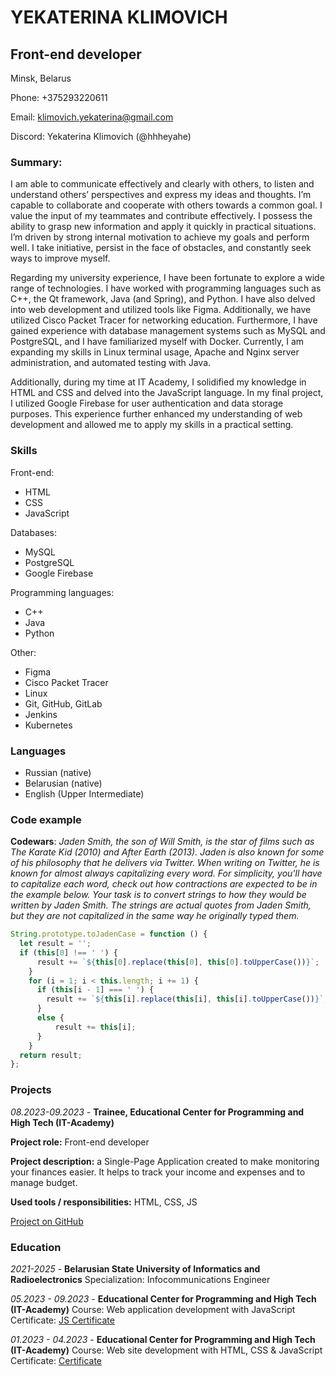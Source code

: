 # YEKATERINA KLIMOVICH
## Front-end developer
Minsk, Belarus

Phone: +375293220611

Email: klimovich.yekaterina@gmail.com

Discord: Yekaterina Klimovich (@hhheyahe)
### Summary:
I am able to communicate effectively and clearly with others, 
to listen and understand others’ perspectives and express my ideas and thoughts.
I’m capable to collaborate and cooperate with others towards a common goal. I value the input of my teammates and contribute effectively.
I possess the ability to grasp new information and apply it quickly in practical situations.
I’m driven by strong internal motivation to achieve my goals and perform well. I take initiative, persist in the 
face of obstacles, and constantly seek ways to improve myself.

Regarding my university experience, I have been fortunate to explore a wide range of 
technologies. I have worked with programming languages such as C++, the Qt 
framework, Java (and Spring), and Python. I have also delved into web development and utilized tools 
like Figma. Additionally, we have utilized Cisco Packet Tracer for networking education. 
Furthermore, I have gained experience with database management systems such as 
MySQL and PostgreSQL, and I have familiarized myself with Docker. Currently, I am 
expanding my skills in Linux terminal usage, Apache and Nginx server administration, and 
automated testing with Java.

Additionally, during my time at IT Academy, I solidified my knowledge in HTML and CSS 
and delved into the JavaScript language. In my final project, I utilized Google Firebase for 
user authentication and data storage purposes. This experience further enhanced my 
understanding of web development and allowed me to apply my skills in a practical 
setting.
### Skills 
Front-end:
* HTML
* CSS
* JavaScript

Databases:
* MySQL
* PostgreSQL
* Google Firebase

Programming languages:
* C++
* Java
* Python

Other:
* Figma
* Cisco Packet Tracer
* Linux
* Git, GitHub, GitLab
* Jenkins
* Kubernetes

### Languages 
* Russian (native)
* Belarusian (native)
* English (Upper Intermediate)

### Code example
**Codewars**: *Jaden Smith, the son of Will Smith, is the star of films such as The Karate Kid (2010) and After Earth (2013). Jaden is also known for some of his philosophy that he delivers via Twitter. When writing on Twitter, he is known for almost always capitalizing every word. For simplicity, you'll have to capitalize each word, check out how contractions are expected to be in the example below.*
*Your task is to convert strings to how they would be written by Jaden Smith. The strings are actual quotes from Jaden Smith, but they are not capitalized in the same way he originally typed them.*
```javascript
String.prototype.toJadenCase = function () {
  let result = '';
  if (this[0] !== ' ') {
      result += `${this[0].replace(this[0], this[0].toUpperCase())}`;
    }
    for (i = 1; i < this.length; i += 1) {
      if (this[i - 1] === ' ') {
        result += `${this[i].replace(this[i], this[i].toUpperCase())}`;
      }
      else {
          result += this[i];
      }
    }
  return result;
};
```
### Projects
*08.2023-09.2023* - **Trainee, Educational Center for Programming and High Tech (IT-Academy)**

**Project role:** Front-end developer

**Project description:**  a Single-Page Application created to make monitoring your finances 
easier. It helps to track your income and expenses and to manage budget.

**Used tools / responsibilities:** HTML, CSS, JS

[Project on GitHub](https://github.com/hhheyahe/MoneyWise)

### Education
*2021-2025* - **Belarusian State University of Informatics and Radioelectronics**
Specialization: Infocommunications Engineer

*05.2023 - 09.2023* - **Educational Center for Programming and High Tech (IT-Academy)**
Course: Web application development with JavaScript
Certificate: [JS Certificate](https://github.com/hhheyahe/courses_certificates/blob/main/JS%20Certificate%20.pdf)

*01.2023 - 04.2023* - **Educational Center for Programming and High Tech (IT-Academy)**
Course: Web site development with HTML, CSS & JavaScript
Certificate: [Certificate](https://github.com/hhheyahe/courses_certificates/blob/main/certificate.pdf)